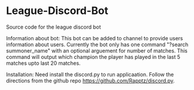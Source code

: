 # League-Discord-Bot
Source code for the league discord bot

Information about bot:
This bot can be added to channel to provide users information about users.
Currently the bot only has one command "?search summoner_name" with an optional arguement for number of matches.
This command will output which champion the player has played in the last 5 matches upto last 20 matches.

Installation:
Need install the discord.py to run applicaation. Follow the directions from the github repo https://github.com/Rapptz/discord.py.
